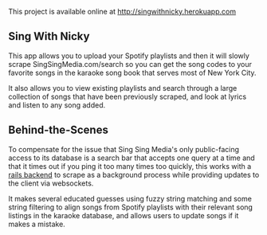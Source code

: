 This project is available online at http://singwithnicky.herokuapp.com

## Sing With Nicky

This app allows you to upload your Spotify playlists and then it will slowly scrape SingSingMedia.com/search so you can get the song codes to your favorite songs in the karaoke song book that serves most of New York City.

It also allows you to view existing playlists and search through a large collection of songs that have been previously scraped, and look at lyrics and listen to any song added.

## Behind-the-Scenes

To compensate for the issue that Sing Sing Media's only public-facing access to its database is a search bar that accepts one query at a time and that it times out if you ping it too many times too quickly, this works with a [rails backend](https://github.com/NickyEXE/KaraokeCodeGrabber) to scrape as a background process while providing updates to the client via websockets.

It makes several educated guesses using fuzzy string matching and some string filtering to align songs from Spotify playlists with their relevant song listings in the karaoke database, and allows users to update songs if it makes a mistake.
